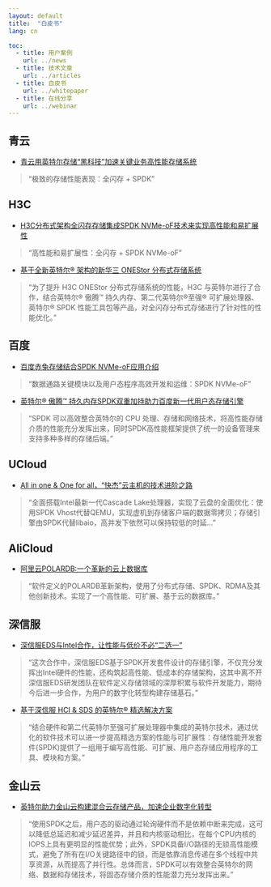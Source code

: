```yaml
---
layout: default
title:  "白皮书"
lang: cn

toc:
  - title: 用户案例
    url: ../news
  - title: 技术文章
    url: ../articles
  - title: 白皮书
    url: ../whitepaper
  - title: 在线分享
    url: ../webinar
---
```


## 青云
* [青云用英特尔存储“黑科技”加速关键业务高性能存储系统](https://www.intel.cn/content/www/cn/zh/architecture-and-technology/qingyun-casestudy.html?from=singlemessage&isappinstalled=0)
> “极致的存储性能表现：全闪存 + SPDK”

## H3C
* [H3C分布式架构全闪存存储集成SPDK NVMe-oF技术来实现高性能和易扩展性](https://www.intel.cn/content/www/cn/zh/technology-provider/products-and-solutions/storage/nvme-storage.html)
> “高性能和易扩展性：全闪存 + SPDK NVMe-oF”

* [基于全新英特尔® 架构的新华三 ONEStor 分布式存储系统](https://www.intel.cn/content/www/cn/zh/architecture-and-technology/h3c-onestor-distributed-storag-system.html)
> “为了提升 H3C ONEStor 分布式存储系统的性能，H3C 与英特尔进行了合作，结合英特尔® 傲腾™ 持久内存、第二代英特尔®至强® 可扩展处理器、英特尔® SPDK 性能工具包等产品，对全闪存分布式存储进行了针对性的性能优化。”

## 百度
* [百度赤兔存储结合SPDK NVMe-oF应用介绍](https://ci.spdk.io/download/papers/Introduction_of_Baidu_Chitu_Storage_with_SPDK_NVMe-oF_CN.pdf)
> “数据通路关键模块以及用户态程序高效开发和运维：SPDK NVMe-oF”

* [英特尔® 傲腾™ 持久内存SPDK双重加持助力百度新一代用户态存储引擎](https://ci.spdk.io/download/papers/202105_Baidu_PMem_SPDK_Storage_Engine_CN.pdf)
> “SPDK 可以高效整合英特尔的 CPU 处理、存储和网络技术，将高性能存储介质的性能充分发挥出来，同时SPDK高性能框架提供了统一的设备管理来支持多种多样的存储后端。”

## UCloud
* [All in one & One for all，“快杰”云主机的技术进阶之路](https://mp.weixin.qq.com/s?__biz=MzUwOTA1NDg4NQ==&mid=2247486423&idx=1&sn=0eeea9af452742e600296989135df2d9&chksm=f919511dce6ed80bd2b2506543f3c6817b05a8cc830481632ab70c1fd8c98378af0bee691ed4&mpshare=1&scene=1&srcid=&sharer_sharetime=1573555664316&sharer_shareid=bce63ba0449f498eb13c109c5eaef06d&pass_ticket=fLkzI%2B2BoXe5Mn2QLbJmd%2FGkh85uylN96CNFIMsJDlOfwhTiyYk9d%2BaYfyIMcSre#rd)
> “全面搭载Intel最新一代Cascade Lake处理器，实现了云盘的全面优化：使用SPDK Vhost代替QEMU，实现虚机到存储客户端的数据零拷贝；存储引擎由SPDK代替libaio，高并发下依然可以保持较低的时延...”

## AliCloud
* [阿里云POLARDB:一个革新的云上数据库](https://www.intel.com/content/dam/www/public/us/en/documents/solution-briefs/alibaba-polardb-solution-brief.pdf)
> “软件定义的POLARDB革新架构，使用了分布式存储、SPDK、RDMA及其他创新技术。实现了一个高性能、可扩展、基于云的数据库。”

## 深信服
* [深信服EDS与Intel合作，让性能与低价不必“二选一”](https://mp.weixin.qq.com/s?__biz=MzI3NDA4ODY4MA==&mid=2653337220&idx=1&sn=6b9b97739f8c3cd72a65ebaef531bac1&chksm=f0cb4103c7bcc815398e2905cfb29c0ecc5067805e9ff930a2aa6356411d9a3267c6ed86c302&mpshare=1&scene=1&srcid=0709TnWbQGyYMKjrKjKuKqDP&sharer_sharetime=1594299545037&sharer_shareid=bce63ba0449f498eb13c109c5eaef06d&exportkey=AzO8WIfAkDPV%2F3Jb7FH8hok%3D&pass_ticket=uQuJ1Meb%2BWlub1ZGYEXdpLrLxAvbfxFU%2FcnIZnB%2FUSEEHD3GrlvKUhxm%2FL5EZCv9&wx_header=0#rd)
> “这次合作中，深信服EDS基于SPDK开发套件设计的存储引擎，不仅充分发挥出Intel硬件的性能，还构筑起高性能、低成本的存储架构，这其中离不开深信服EDS研发团队在软件定义存储领域的深厚积累与软件开发能力，期待今后进一步合作，为用户的数字化转型构建存储基石。”

* [基于深信服 HCI & SDS 的英特尔® 精选解决方案](https://www.intel.cn/content/www/cn/zh/architecture-and-technology/intel-select-solution-for-sangfor-hci-sds.html)
> “结合硬件和第二代英特尔至强可扩展处理器中集成的英特尔技术，通过优化的软件技术可以进一步提高精选方案的性能与可扩展性：存储性能开发套件(SPDK)提供了一组用于编写高性能、可扩展、用户态存储应用程序的工具、模块和方案。”

## 金山云
* [英特尔助力金山云构建混合云存储产品，加速企业数字化转型](https://ci.spdk.io/download/papers/Intel_Technology_Accelerates_Kingsoft_Cloud_For_Hybrid_Cloud_Storage_Products_CN.pdf)
> “使用SPDK之后，用户态的驱动通过轮询硬件而不是依赖中断来完成，这可以降低总延迟和减少延迟差异，并且和内核驱动相比，在每个CPU内核的IOPS上具有更明显的性能优势；此外，SPDK具备I/O路径的无锁高性能模式，避免了所有在I/O关键路径中的锁，而是依靠消息传递在多个线程中共享资源，从而提高了并行性。总体而言，SPDK可以有效整合英特尔的网络、数据和存储技术，将固态存储介质的性能潜力充分发挥出来。”
